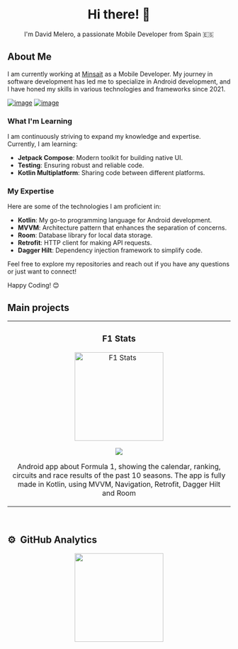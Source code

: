 <h1 align="center">Hi there!  👋</h1>
<p align="center">I'm David Melero, a passionate Mobile Developer from Spain 🇪🇸</p>

## About Me

I am currently working at [Minsait](https://www.minsait.com) as a Mobile Developer. My journey in software development has led me to specialize in Android development, and I have honed my skills in various technologies and frameworks since 2021.
<div align="left">

[![image](https://img.shields.io/badge/LinkedIn-0077B5?style=for-the-badge&logo=linkedin&logoColor=white)](https://www.linkedin.com/in/davidmeleromorant/)
[![image](https://img.shields.io/badge/Gmail-D14836?style=for-the-badge&logo=gmail&logoColor=white)](mailto:dmelero96@gmail.com)
  
</div>

### What I'm Learning

I am continuously striving to expand my knowledge and expertise. Currently, I am learning:

- **Jetpack Compose**: Modern toolkit for building native UI.
- **Testing**: Ensuring robust and reliable code.
- **Kotlin Multiplatform**: Sharing code between different platforms.

### My Expertise

Here are some of the technologies I am proficient in:

- **Kotlin**: My go-to programming language for Android development.
- **MVVM**: Architecture pattern that enhances the separation of concerns.
- **Room**: Database library for local data storage.
- **Retrofit**: HTTP client for making API requests.
- **Dagger Hilt**: Dependency injection framework to simplify code.

Feel free to explore my repositories and reach out if you have any questions or just want to connect!

Happy Coding! 😊

## Main projects
<table>
<tr>
<td width="50%">
<h3 align="center">F1 Stats</h3>
<div align="center">
<a href="https://github.com/davmm96/F1Stats" target="_blank"><img src="https://i.imgur.com/yTm8qqO.png" width="200" alt="F1 Stats"></a>
<p>
<a href="https://github.com/davmm96/F1Stats" target="_blank">
<img src="https://img.shields.io/badge/CODE-ff9?style=for-the-badge&logo=github&logoColor=black">
</a>
</p>
<p>Android app about Formula 1, showing the calendar, ranking, circuits and race results of the past 10 seasons. The app is fully made in Kotlin, using MVVM, Navigation, Retrofit, Dagger Hilt and Room</p>
</div>
                                                                                      
</td> 
</table>                                                                                 
</div>
<br>

## ⚙️ &nbsp;GitHub Analytics

<p align= "center">
  <img height= "200" src="https://github-readme-stats.vercel.app/api/top-langs/?username=davmm96&theme=react&layout=compact" />
</p>
